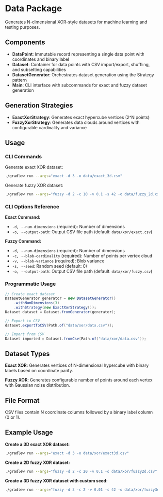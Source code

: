 # Data Package

Generates N-dimensional XOR-style datasets for machine learning and testing purposes.

## Components

- **DataPoint**: Immutable record representing a single data point with coordinates and binary label
- **Dataset**: Container for data points with CSV import/export, shuffling, and subsetting capabilities
- **DatasetGenerator**: Orchestrates dataset generation using the Strategy pattern
- **Main**: CLI interface with subcommands for exact and fuzzy dataset generation

## Generation Strategies

- **ExactXorStrategy**: Generates exact hypercube vertices (2^N points)
- **FuzzyXorStrategy**: Generates data clouds around vertices with configurable cardinality and variance

## Usage

### CLI Commands

Generate exact XOR dataset:
```bash
./gradlew run --args="exact -d 3 -o data/exact_3d.csv"
```

Generate fuzzy XOR dataset:
```bash
./gradlew run --args="fuzzy -d 2 -c 10 -v 0.1 -s 42 -o data/fuzzy_2d.csv"
```

### CLI Options Reference

**Exact Command:**
- `-d, --num-dimensions` (required): Number of dimensions
- `-o, --output-path`: Output CSV file path (default: `data/xor/exact.csv`)

**Fuzzy Command:**
- `-d, --num-dimensions` (required): Number of dimensions
- `-c, --blob-cardinality` (required): Number of points per vertex cloud
- `-v, --blob-variance` (required): Blob variance
- `-s, --seed`: Random seed (default: 0)
- `-o, --output-path`: Output CSV file path (default: `data/xor/fuzzy.csv`)

### Programmatic Usage

```java
// Create exact dataset
DatasetGenerator generator = new DatasetGenerator()
    .withNumDimensions(3)
    .withStrategy(new ExactXorStrategy());
Dataset dataset = Dataset.fromGenerator(generator);

// Export to CSV
dataset.exportToCSV(Path.of("data/xor/data.csv"));

// Import from CSV
Dataset imported = Dataset.fromCsv(Path.of("data/xor/data.csv"));
```

## Dataset Types

**Exact XOR**: Generates vertices of N-dimensional hypercube with binary labels based on coordinate parity.

**Fuzzy XOR**: Generates configurable number of points around each vertex with Gaussian noise distribution.

## File Format

CSV files contain N coordinate columns followed by a binary label column (0 or 1).

## Example Usage

**Create a 3D exact XOR dataset:**
```bash
./gradlew run --args="exact -d 3 -o data/xor/exact3d.csv"
```

**Create a 2D fuzzy XOR dataset:**
```bash
./gradlew run --args="fuzzy -d 2 -c 20 -v 0.1 -o data/xor/fuzzy2d.csv"
```

**Create a 3D fuzzy XOR dataset with custom seed:**
```bash
./gradlew run --args="fuzzy -d 3 -c 2 -v 0.01 -s 42 -o data/xor/fuzzy3d.csv"
```
